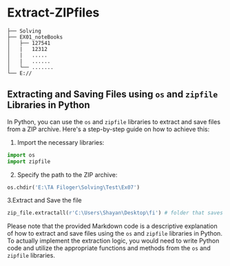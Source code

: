 # Extract-ZIPfiles
``` 
├── Solving
├── EX01_noteBooks
│   ├── 127541
│   |   12312
│   |   .....
│   |   ......
│   └── .......
└── E://
```
## Extracting and Saving Files using `os` and `zipfile` Libraries in Python

In Python, you can use the `os` and `zipfile` libraries to extract and save files from a ZIP archive. Here's a step-by-step guide on how to achieve this:

1. Import the necessary libraries:

```python
import os
import zipfile
```
2. Specify the path to the ZIP archive:
```python
os.chdir('E:\TA Filoger\Solving\Test\Ex07')
```
3.Extract and Save the file
```python
zip_file.extractall(r'C:\Users\Shayan\Desktop\fi') # folder that saves files
```


Please note that the provided Markdown code is a descriptive explanation of how to extract and save files using the `os` and `zipfile` libraries in Python. To actually implement the extraction logic, you would need to write Python code and utilize the appropriate functions and methods from the `os` and `zipfile` libraries.
